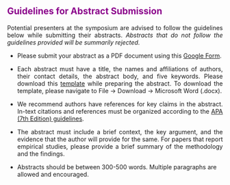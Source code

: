 <h2 style="color:DarkMagenta;"><b>Guidelines for Abstract Submission</b></h2>

<p align="justify">Potential presenters at the symposium are advised to follow the guidelines below while submitting their abstracts. <em>Abstracts that do not follow the guidelines provided will be summarily rejected.</em></p>

<ul>
<li><p>Please submit your abstract as a PDF document using this <a href="https://forms.gle/TRG6sBLdEkyAL56E8" target="_blank">Google Form</a>.</p></li>
<li><p align="justify">Each abstract must have a title, the names and affiliations of authors, their contact details, the abstract body, and five keywords. Please download this <a href="https://docs.google.com/document/d/1kzvgc1P2Id_4b5_bvNzSsvjvyzYejDeQILXRncgZlHY/edit" target="_blank">template</a> while preparing the abstract. To download the template, please navigate to File → Download → Microsoft Word (.docx).</p></li>
<li><p align="justify">We recommend authors have references for key claims in the abstract. In-text citations and references must be organized according to the <a href="https://owl.purdue.edu/owl/research_and_citation/apa_style/apa_formatting_and_style_guide/reference_list_basic_rules.html" target="_blank">APA (7th Edition) guidelines</a>.</p></li>
<li><p align="justify">The abstract must include a brief context, the key argument, and the evidence that the author will provide for the same. For papers that report empirical studies, please provide a brief summary of the methodology and the findings.</p></li>
<li>Abstracts should be between 300-500 words. Multiple paragraphs are allowed and encouraged.</li>
</ul>
